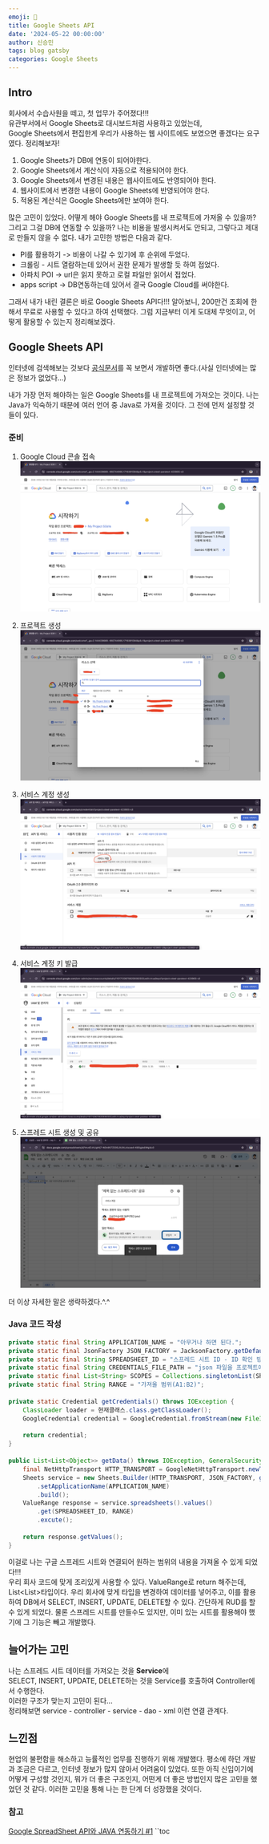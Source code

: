 ```yaml
---
emoji: 🍋
title: Google Sheets API
date: '2024-05-22 00:00:00'
author: 신승민
tags: blog gatsby 
categories: Google Sheets
---
```


## Intro
회사에서 수습사원을 떼고, 첫 업무가 주어졌다!!!   
유관부서에서 Google Sheets로 대시보드처럼 사용하고 있었는데,   
Google Sheets에서 편집한게 우리가 사용하는 웹 사이트에도 보였으면 좋겠다는 요구였다. 정리해보자!   
   
   1. Google Sheets가 DB에 연동이 되어야한다.
   2. Google Sheets에서 계산식이 자동으로 적용되어야 한다.
   3. Google Sheets에서 변경된 내용은 웹사이트에도 반영되어야 한다.
   4. 웹사이트에서 변경한 내용이 Google Sheets에 반영되어야 한다.
   5. 적용된 계산식은 Google Sheets에만 보여야 한다.

많은 고민이 있었다. 어떻게 해야 Google Sheets를 내 프로젝트에 가져올 수 있을까? 그리고 그걸 DB에 연동할 수 있을까? 나는 비용을 발생시켜서도 안되고, 그렇다고 제대로 만들지 않을 수 없다. 내가 고민한 방법은 다음과 같다.   
   
* PI를 활용하기 -> 비용이 나갈 수 있기에 후 순위에 두었다. 
* 크롤링 - 시트 열람하는데 있어서 권한 문제가 발생할 듯 하여 접었다.
* 아파치 POI -> url은 읽지 못하고 로컬 파일만 읽어서 접었다.
* apps script -> DB연동하는데 있어서 결국 Google Cloud를 써야한다.

그래서 내가 내린 결론은 바로 Google Sheets API다!!! 알아보니, 200만건 조회에 한해서 무료로 사용할 수 있다고 하여 선택했다. 그럼 지금부터 이게 도대체 무엇이고, 어떻게 활용할 수 있는지 정리해보겠다.

## Google Sheets API
인터넷에 검색해보는 것보다 [공식문서](https://developers.google.com/sheets/api/guides/concepts?hl=ko)를 꼭 보면서 개발하면 좋다.(사실 인터넷에는 많은 정보가 없었다...)   
   
내가 가장 먼저 해야하는 일은 Google Sheets를 내 프로젝트에 가져오는 것이다. 나는 Java가 익숙하기 때문에 여러 언어 중 Java로 가져올 것이다. 그 전에 먼저 설정할 것들이 있다.

### 준비
1. Google Cloud 콘솔 접속
![](1.png)

2. 프로젝트 생성
![](2.png)

3. 서비스 계정 생성
![](3.png)

4. 서비스 계정 키 발급
![](4.png)

5. 스프레드 시트 생성 및 공유
![](5.png)

더 이상 자세한 말은 생략하겠다.^.^

### Java 코드 작성
```java
private static final String APPLICATION_NAME = "아무거나 하면 된다.";
private static final JsonFactory JSON_FACTORY = JacksonFactory.getDefaultInstance();
private static final String SPREADSHEET_ID = "스프레드 시트 ID - ID 확인 방법은 공식문서에..."
private static final String CREDENTIALS_FILE_PATH = "json 파일을 프로젝트에 저장해두고 그 경로를 적자"
private static final List<String> SCOPES = Collections.singletonList(SheetsScopes.SPREADSHEETS);
private static final String RANGE = "가져올 범위(A1:B2)";

private static Credential getCredentials() throws IOException {
    ClassLoader loader = 현재클래스.class.getClassLoader();
    GoogleCredential credential = GoogleCredential.fromStream(new FileInputStream(loader.getResource(CREDENTIALS_FILE_PATH).getFile())).createScoped(SCOPES);

    return credential;
}

public List<List<Object>> getData() throws IOException, GeneralSecurityException {
    final NetHttpTransport HTTP_TRANSPORT = GoogleNetHttpTransport.newTrustedTransport();
    Sheets service = new Sheets.Builder(HTTP_TRANSPORT, JSON_FACTORY, getCredentials())
        .setApplicationName(APPLICATION_NAME)
        .build();
    ValueRange response = service.spreadsheets().values()
        .get(SPREADSHEET_ID, RANGE)
        .excute();

    return response.getValues();
}
```

이걸로 나는 구글 스프레드 시트와 연결되어 원하는 범위의 내용을 가져올 수 있게 되었다!!!   
우리 회사 코드에 맞게 조리있게 사용할 수 있다. ValueRange로 return 해주는데, List<List<Object>>타입이다. 우리 회사에 맞게 타입을 변경하여 데이터를 넣어주고, 이를 활용하여 DB에서 SELECT, INSERT, UPDATE, DELETE할 수 있다. 간단하게 RUD를 할 수 있게 되었다. 물론 스프레드 시트를 만들수도 있지만, 이미 있는 시트를 활용해야 했기에 그 기능은 빼고 개발했다.

## 늘어가는 고민
나는 스프레드 시트 데이터를 가져오는 것을 **Service**에   
SELECT, INSERT, UPDATE, DELETE하는 것을 Service를 호출하여 Controller에서 수행한다.   
이러한 구조가 맞는지 고민이 된다...   
정리해보면 service - controller - service - dao - xml 이런 연결 관계다.

## 느낀점
현업의 불편함을 해소하고 능률적인 업무를 진행하기 위해 개발했다. 평소에 하던 개발과 조금은 다르고, 인터넷 정보가 많지 않아서 어려움이 있었다. 또한 아직 신입이기에 어떻게 구성할 것인지, 뭐가 더 좋은 구조인지, 어떤게 더 좋은 방법인지 많은 고민을 했었던 것 같다. 이러한 고민을 통해 나는 한 단계 더 성장했을 것이다.

### 참고
[Google SpreadSheet API와 JAVA 연동하기 #1](https://many.tistory.com/11)
``toc

```